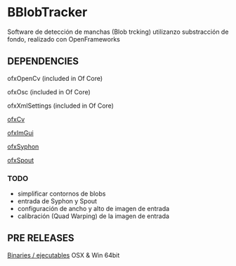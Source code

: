 # BBlobTracker
Software de detección de manchas (Blob trcking) utilizanzo substracción de fondo, realizado con OpenFrameworks


## DEPENDENCIES ##

ofxOpenCv (included in Of Core)

ofxOsc (included in Of Core)

ofxXmlSettings (included in Of Core)

[ofxCv](https://github.com/kylemcdonald/ofxCv)

[ofxImGui](https://github.com/jvcleave/ofxImGui)

[ofxSyphon](https://github.com/astellato/ofxSyphon)

[ofxSpout](https://github.com/elliotwoods/ofxSpout)



### TODO ###

- simplificar contornos de blobs
- entrada de Syphon y Spout
- configuración de ancho y alto de imagen de entrada
- calibración (Quad Warping) de la imagen de entrada

## PRE RELEASES ##
[Binaries / ejecutables](https://github.com/matiasrc/BBtracker/releases) OSX & Win 64bit

